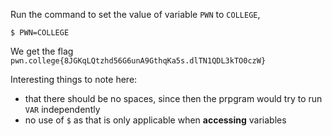 Run the command to set the value of variable `PWN` to `COLLEGE`,
```
$ PWN=COLLEGE
```

We get the flag `pwn.college{8JGKqLQtzhd56G6unA9GthqKa5s.dlTN1QDL3kTO0czW}`


Interesting things to note here:
- that there should be no spaces, since then the prpgram would try to run `VAR` independently
- no use of `$` as that is only applicable when **accessing** variables

